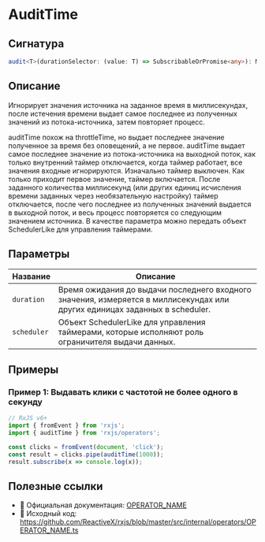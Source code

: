 # AuditTime

## Сигнатура

```typescript
audit<T>(durationSelector: (value: T) => SubscribableOrPromise<any>): MonoTypeOperatorFunction<T>
```

## Описание
Игнорирует значения источника на заданное время в миллисекундах, после истечения времени выдает самое последнее из полученных значений из потока-источника, затем повторяет процесс. 

auditTime похож на throttleTime, но выдает последнее значение полученное за время без оповещений, а не первое. auditTime выдает самое последнее значение из потока-источника на выходной поток, как только внутренний таймер отключается, когда таймер работает, все значения входные игнорируются. Изначально таймер выключен. Как только приходит первое значение, таймер включается. После заданного количества миллисекунд (или других единиц исчисления времени заданных через необязательную настройку) таймер отключается, после чего последнее из полученных значений выдается в выходной поток, и весь процесс повторяется со следующим значением источника. В качестве параметра можно передать объект SchedulerLike для управления таймерами.

## Параметры

| Название | Описание |
|-|-|
| `duration` | Время ожидания до выдачи последнего входного значения, измеряется в миллисекундах или других единицах заданных в scheduler. |
| `scheduler` | Объект SchedulerLike для управления таймерами, которые исполняют роль ограничителя выдачи данных. |


## Примеры

### Пример 1: Выдавать клики с частотой не более одного в секунду

```typescript
// RxJS v6+
import { fromEvent } from 'rxjs';
import { auditTime } from 'rxjs/operators';

const clicks = fromEvent(document, 'click');
const result = clicks.pipe(auditTime(1000));
result.subscribe(x => console.log(x));
```

## Полезные ссылки

- 📰 Официальная документация: [OPERATOR_NAME](OPERATOR_URL)
- 📁 Исходный код: https://github.com/ReactiveX/rxjs/blob/master/src/internal/operators/OPERATOR_NAME.ts
 
